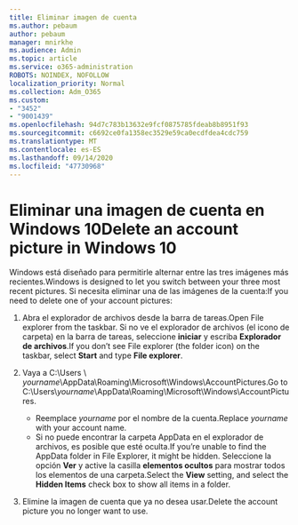 ```yaml
---
title: Eliminar imagen de cuenta
ms.author: pebaum
author: pebaum
manager: mnirkhe
ms.audience: Admin
ms.topic: article
ms.service: o365-administration
ROBOTS: NOINDEX, NOFOLLOW
localization_priority: Normal
ms.collection: Adm_O365
ms.custom:
- "3452"
- "9001439"
ms.openlocfilehash: 94d7c783b13632e9fcf0875785fdeab8b8951f93
ms.sourcegitcommit: c6692ce0fa1358ec3529e59ca0ecdfdea4cdc759
ms.translationtype: MT
ms.contentlocale: es-ES
ms.lasthandoff: 09/14/2020
ms.locfileid: "47730968"
---
```

# <a name="delete-an-account-picture-in-windows-10"></a><span data-ttu-id="ae8d9-102">Eliminar una imagen de cuenta en Windows 10</span><span class="sxs-lookup"><span data-stu-id="ae8d9-102">Delete an account picture in Windows 10</span></span>

<span data-ttu-id="ae8d9-103">Windows está diseñado para permitirle alternar entre las tres imágenes más recientes.</span><span class="sxs-lookup"><span data-stu-id="ae8d9-103">Windows is designed to let you switch between your three most recent pictures.</span></span> <span data-ttu-id="ae8d9-104">Si necesita eliminar una de las imágenes de la cuenta:</span><span class="sxs-lookup"><span data-stu-id="ae8d9-104">If you need to delete one of your account pictures:</span></span>

1. <span data-ttu-id="ae8d9-105">Abra el explorador de archivos desde la barra de tareas.</span><span class="sxs-lookup"><span data-stu-id="ae8d9-105">Open File explorer from the taskbar.</span></span> <span data-ttu-id="ae8d9-106">Si no ve el explorador de archivos (el icono de carpeta) en la barra de tareas, seleccione **iniciar** y escriba **Explorador de archivos**.</span><span class="sxs-lookup"><span data-stu-id="ae8d9-106">If you don’t see File explorer (the folder icon) on the taskbar, select **Start** and type **File explorer**.</span></span>

2. <span data-ttu-id="ae8d9-107">Vaya a C:\Users \\ *yourname*\AppData\Roaming\Microsoft\Windows\AccountPictures.</span><span class="sxs-lookup"><span data-stu-id="ae8d9-107">Go to C:\Users\\*yourname*\AppData\Roaming\Microsoft\Windows\AccountPictures.</span></span> 
    - <span data-ttu-id="ae8d9-108">Reemplace *yourname* por el nombre de la cuenta.</span><span class="sxs-lookup"><span data-stu-id="ae8d9-108">Replace *yourname* with your account name.</span></span>
    - <span data-ttu-id="ae8d9-109">Si no puede encontrar la carpeta AppData en el explorador de archivos, es posible que esté oculta.</span><span class="sxs-lookup"><span data-stu-id="ae8d9-109">If you’re unable to find the AppData folder in File Explorer, it might be hidden.</span></span> <span data-ttu-id="ae8d9-110">Seleccione la opción **Ver** y active la casilla **elementos ocultos** para mostrar todos los elementos de una carpeta.</span><span class="sxs-lookup"><span data-stu-id="ae8d9-110">Select the **View** setting, and select the **Hidden Items** check box to show all items in a folder.</span></span>

3. <span data-ttu-id="ae8d9-111">Elimine la imagen de cuenta que ya no desea usar.</span><span class="sxs-lookup"><span data-stu-id="ae8d9-111">Delete the account picture you no longer want to use.</span></span>
 
 